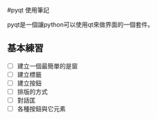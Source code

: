 #pyqt 使用筆記

pyqt是一個讓python可以使用qt來做界面的一個套件。

## 基本練習

- [ ] 建立一個最簡單的是窗
- [ ] 建立標籤
- [ ] 建立按鈕
- [ ] 排版的方式
- [ ] 對話匡
- [ ] 各種按鈕與它元素
